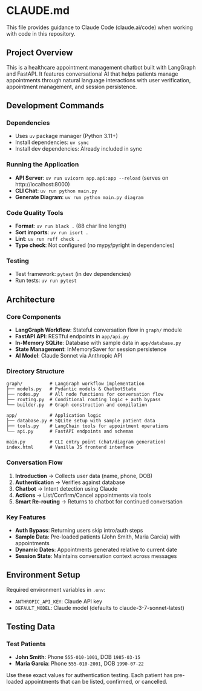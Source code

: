 # CLAUDE.md

This file provides guidance to Claude Code (claude.ai/code) when working with code in this repository.

## Project Overview

This is a healthcare appointment management chatbot built with LangGraph and FastAPI. It features conversational AI that helps patients manage appointments through natural language interactions with user verification, appointment management, and session persistence.

## Development Commands

### Dependencies
- Uses `uv` package manager (Python 3.11+)
- Install dependencies: `uv sync`
- Install dev dependencies: Already included in sync

### Running the Application
- **API Server**: `uv run uvicorn app.api:app --reload` (serves on http://localhost:8000)
- **CLI Chat**: `uv run python main.py` 
- **Generate Diagram**: `uv run python main.py diagram`

### Code Quality Tools
- **Format**: `uv run black .` (88 char line length)
- **Sort imports**: `uv run isort .` 
- **Lint**: `uv run ruff check .`
- **Type check**: Not configured (no mypy/pyright in dependencies)

### Testing
- Test framework: `pytest` (in dev dependencies)
- Run tests: `uv run pytest`

## Architecture

### Core Components
- **LangGraph Workflow**: Stateful conversation flow in `graph/` module
- **FastAPI API**: RESTful endpoints in `app/api.py`
- **In-Memory SQLite**: Database with sample data in `app/database.py`
- **State Management**: InMemorySaver for session persistence
- **AI Model**: Claude Sonnet via Anthropic API

### Directory Structure
```
graph/          # LangGraph workflow implementation
├── models.py   # Pydantic models & ChatbotState
├── nodes.py    # All node functions for conversation flow
├── routing.py  # Conditional routing logic + auth bypass
└── builder.py  # Graph construction and compilation

app/            # Application logic
├── database.py # SQLite setup with sample patient data
├── tools.py    # LangChain tools for appointment operations
└── api.py      # FastAPI endpoints and schemas

main.py         # CLI entry point (chat/diagram generation)
index.html      # Vanilla JS frontend interface
```

### Conversation Flow
1. **Introduction** → Collects user data (name, phone, DOB)
2. **Authentication** → Verifies against database
3. **Chatbot** → Intent detection using Claude
4. **Actions** → List/Confirm/Cancel appointments via tools
5. **Smart Re-routing** → Returns to chatbot for continued conversation

### Key Features
- **Auth Bypass**: Returning users skip intro/auth steps
- **Sample Data**: Pre-loaded patients (John Smith, Maria Garcia) with appointments
- **Dynamic Dates**: Appointments generated relative to current date
- **Session State**: Maintains conversation context across messages

## Environment Setup

Required environment variables in `.env`:
- `ANTHROPIC_API_KEY`: Claude API key
- `DEFAULT_MODEL`: Claude model (defaults to claude-3-7-sonnet-latest)

## Testing Data

### Test Patients
- **John Smith**: Phone `555-010-1001`, DOB `1985-03-15`
- **Maria Garcia**: Phone `555-010-2001`, DOB `1990-07-22`

Use these exact values for authentication testing. Each patient has pre-loaded appointments that can be listed, confirmed, or cancelled.